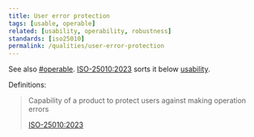 ```yaml
---
title: User error protection
tags: [usable, operable]
related: [usability, operability, robustness]
standards: [iso25010]
permalink: /qualities/user-error-protection
---
```



See also [#operable](/tag-operable). [ISO-25010:2023](/references/#iso-25010-2023) sorts it below [usability](/tag-usable).


Definitions:

>Capability of a product to protect users against making operation errors
>
>[ISO-25010:2023](/references/#iso-25010-2023)


